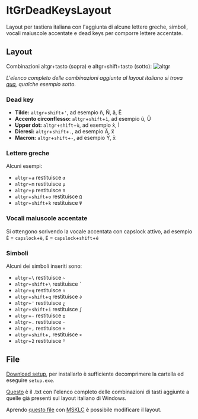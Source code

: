 # ItGrDeadKeysLayout
Layout per tastiera italiana con l'aggiunta di alcune lettere greche, simboli, vocali maiuscole accentate e dead keys per comporre lettere accentate.

## Layout
Combinazioni altgr+tasto (sopra) e altgr+shift+tasto (sotto): 
![altgr](../main/atgr.png)

*L'elenco completo delle combinazioni aggiunte al layout italiano si trova [qua](../main/combinazioni.txt), qualche esempio sotto.*

### Dead key
* **Tilde:** `altgr`+`shift`+`'`, ad esempio ñ, Ñ, ã, Ẽ
* **Accento circonflesso:** `altgr`+`shift`+`ì`, ad esempio û, Û
* **Upper dot:** `altgr`+`shift`+`ù`, ad esempio ẋ, İ
* **Dieresi:** `altgr`+`shift`+`.`, ad esempio Ä, ẍ
* **Macron:** `altgr`+`shift`+`-`, ad esempio Ȳ, ̄x

### Lettere greche
Alcuni esempi:
* `altgr`+`a` restituisce `α`
* `altgr`+`m` restituisce `μ`
* `altgr`+`p` restituisce `π`
* `altgr`+`shift`+`o` restituisce `Ω`
* `altgr`+`shift`+`k` restituisce `Ψ`

### Vocali maiuscole accentate
Si ottengono scrivendo la vocale accentata con capslock attivo, ad esempio `È` = `capslock`+`è`, `É` = `capslock`+`shift`+`é`

### Simboli
Alcuni dei simboli inseriti sono:
* `altgr`+`\` restituisce `~`
* `altgr`+`shift`+`\` restituisce ``` ` ```
* `altgr`+`q` restituisce `∩`
* `altgr`+`shift`+`q` restituisce `∂`
* `altgr`+`'` restituisce `¿`
* `altgr`+`shift`+`i` restituisce `∫`
* `altgr`+`-` restituisce `±`
* `altgr`+`.` restituisce `·`
* `altgr`+`,` restituisce `÷`
* `altgr`+`shift`+`,` restituisce `×`
* `altgr`+`2` restituisce `²`

## File
[Download setup](../main/setup), per installarlo è sufficiente decomprimere la cartella ed eseguire `setup.exe`.

[Questo](../main/combinazioni.txt) è il .txt con l'elenco completo delle combinazioni di tasti aggiunte a quelle già presenti sul layout italiano di Windows.

Aprendo [questo file](../main/sorgente.klc) con [MSKLC](https://www.microsoft.com/en-us/download/details.aspx?id=102134) è possibile modificare il layout.
